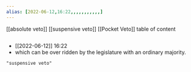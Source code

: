 ```yaml
---
alias: [2022-06-12,16:22,,,,,,,,,,,]
---
```

[[absolute veto]] [[suspensive veto]] [[Pocket Veto]]
table of content
```toc
```

- [[2022-06-12]] 16:22
- which can be over ridden by the legislature with an ordinary majority.
```query
"suspensive veto"
```